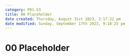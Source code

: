 ```yaml
---
category: P01-53
title: 00 Placeholder
date created: Thursday, August 31st 2023, 2:17:22 pm
date modified: Sunday, September 17th 2023, 9:18:25 pm
---
```


# 00 Placeholder
